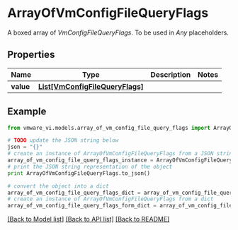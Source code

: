 # ArrayOfVmConfigFileQueryFlags

A boxed array of *VmConfigFileQueryFlags*. To be used in *Any* placeholders. 

## Properties
Name | Type | Description | Notes
------------ | ------------- | ------------- | -------------
**value** | [**List[VmConfigFileQueryFlags]**](VmConfigFileQueryFlags.md) |  | 

## Example

```python
from vmware_vi.models.array_of_vm_config_file_query_flags import ArrayOfVmConfigFileQueryFlags

# TODO update the JSON string below
json = "{}"
# create an instance of ArrayOfVmConfigFileQueryFlags from a JSON string
array_of_vm_config_file_query_flags_instance = ArrayOfVmConfigFileQueryFlags.from_json(json)
# print the JSON string representation of the object
print ArrayOfVmConfigFileQueryFlags.to_json()

# convert the object into a dict
array_of_vm_config_file_query_flags_dict = array_of_vm_config_file_query_flags_instance.to_dict()
# create an instance of ArrayOfVmConfigFileQueryFlags from a dict
array_of_vm_config_file_query_flags_form_dict = array_of_vm_config_file_query_flags.from_dict(array_of_vm_config_file_query_flags_dict)
```
[[Back to Model list]](../README.md#documentation-for-models) [[Back to API list]](../README.md#documentation-for-api-endpoints) [[Back to README]](../README.md)



